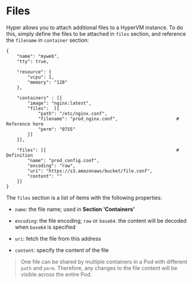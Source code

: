 # Files

Hyper allows you to attach additional files to a HyperVM instance. To do this, simply define the files to be attached in `files` section, and reference the `filename` in `container` section:

    {
        "name": "myweb",
        "tty": true,

        "resource": {
            "vcpu": 1,
            "memory": "128"
        },

        "containers" : [{
            "image": "nginx:latest",
            "files":  [{
	            "path": "/etc/nginx.conf",
	            "filename": "prod_nginx.conf",                      # Reference here
	            "perm": "0755"
	        }]
        }],

        "files": [{                                                 # Definition
	        "name": "prod_config.conf",
	        "encoding": "raw",
	        "uri": "https://s3.amazonaws/bucket/file.conf",
	        "content": ""
	    }]
    }


The `files` section is a list of items with the following properties:
- `name`: the file name; used in **Section 'Containers'**

- `encoding`: the file encoding; `raw` or `base64`. the content will be decoded when `base64` is specified

- `uri`: fetch the file from this address

- `content`: specify the content of the file

> One file can be shared by multiple containers in a Pod with different `path` and `perm`. Therefore, any changes to the file content will be visible across the entire Pod.
